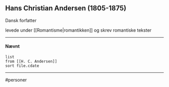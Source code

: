 ## Hans Christian Andersen (1805-1875)
Dansk forfatter

levede under [[Romantisme|romantikken]] og skrev romantiske tekster

---
#### Nævnt
```dataview 
list
from [[H. C. Andersen]]
sort file.cdate
```
---
#personer


